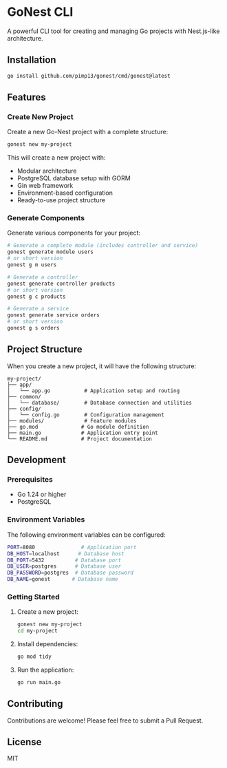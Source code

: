 # GoNest CLI

A powerful CLI tool for creating and managing Go projects with Nest.js-like architecture.

## Installation

```bash
go install github.com/pimp13/gonest/cmd/gonest@latest
```

## Features

### Create New Project

Create a new Go-Nest project with a complete structure:

```bash
gonest new my-project
```

This will create a new project with:
- Modular architecture
- PostgreSQL database setup with GORM
- Gin web framework
- Environment-based configuration
- Ready-to-use project structure

### Generate Components

Generate various components for your project:

```bash
# Generate a complete module (includes controller and service)
gonest generate module users
# or short version
gonest g m users

# Generate a controller
gonest generate controller products
# or short version
gonest g c products

# Generate a service
gonest generate service orders
# or short version
gonest g s orders
```

## Project Structure

When you create a new project, it will have the following structure:

```
my-project/
├── app/
│   └── app.go           # Application setup and routing
├── common/
│   └── database/        # Database connection and utilities
├── config/
│   └── config.go        # Configuration management
├── modules/             # Feature modules
├── go.mod              # Go module definition
├── main.go             # Application entry point
└── README.md           # Project documentation
```

## Development

### Prerequisites
- Go 1.24 or higher
- PostgreSQL

### Environment Variables

The following environment variables can be configured:

```bash
PORT=8080               # Application port
DB_HOST=localhost      # Database host
DB_PORT=5432          # Database port
DB_USER=postgres      # Database user
DB_PASSWORD=postgres  # Database password
DB_NAME=gonest       # Database name
```

### Getting Started

1. Create a new project:
   ```bash
   gonest new my-project
   cd my-project
   ```

2. Install dependencies:
   ```bash
   go mod tidy
   ```

3. Run the application:
   ```bash
   go run main.go
   ```

## Contributing

Contributions are welcome! Please feel free to submit a Pull Request.

## License

MIT
